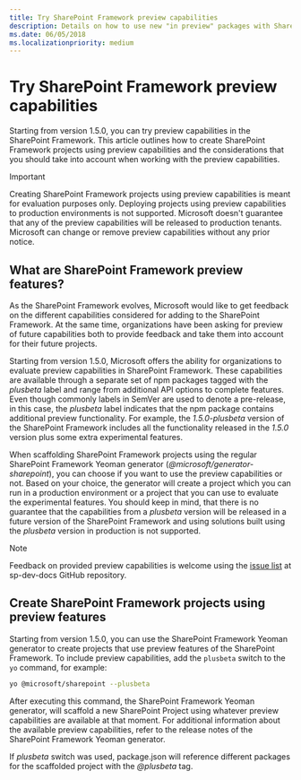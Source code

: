 ```yaml
---
title: Try SharePoint Framework preview capabilities
description: Details on how to use new "in preview" packages with SharePoint Framework or newer versions.
ms.date: 06/05/2018
ms.localizationpriority: medium
---
```


# Try SharePoint Framework preview capabilities

Starting from version 1.5.0, you can try preview capabilities in the SharePoint Framework. This article outlines how to create SharePoint Framework projects using preview capabilities and the considerations that you should take into account when working with the preview capabilities.

> [!IMPORTANT]
> Creating SharePoint Framework projects using preview capabilities is meant for evaluation purposes only. Deploying projects using preview capabilities to production environments is not supported. Microsoft doesn't guarantee that any of the preview capabilities will be released to production tenants. Microsoft can change or remove preview capabilities without any prior notice.

## What are SharePoint Framework preview features?

As the SharePoint Framework evolves, Microsoft would like to get feedback on the different capabilities considered for adding to the SharePoint Framework. At the same time, organizations have been asking for preview of future capabilities both to provide feedback and take them into account for their future projects.

Starting from version 1.5.0, Microsoft offers the ability for organizations to evaluate preview capabilities in SharePoint Framework. These capabilities are available through a separate set of npm packages tagged with the _plusbeta_ label and range from additional API options to complete features. Even though commonly labels in SemVer are used to denote a pre-release, in this case, the _plusbeta_ label indicates that the npm package contains additional preview functionality. For example, the _1.5.0-plusbeta_ version of the SharePoint Framework includes all the functionality released in the _1.5.0_ version plus some extra experimental features.

When scaffolding SharePoint Framework projects using the regular SharePoint Framework Yeoman generator (_@microsoft/generator-sharepoint_), you can choose if you want to use the preview capabilities or not. Based on your choice, the generator will create a project which you can run in a production environment or a project that you can use to evaluate the experimental features. You should keep in mind, that there is no guarantee that the capabilities from a _plusbeta_ version will be released in a future version of the SharePoint Framework and using solutions built using the _plusbeta_ version in production is not supported.

> [!NOTE]
> Feedback on provided preview capabilities is welcome using the [issue list](https://aka.ms/spdev-issues) at sp-dev-docs GitHub repository.

## Create SharePoint Framework projects using preview features

Starting from version 1.5.0, you can use the SharePoint Framework Yeoman generator to create projects that use preview features of the SharePoint Framework. To include preview capabilities, add the `plusbeta` switch to the `yo` command, for example:

```sh
yo @microsoft/sharepoint --plusbeta
```

After executing this command, the SharePoint Framework Yeoman generator, will scaffold a new SharePoint Project using whatever preview capabilities are available at that moment. For additional information about the available preview capabilities, refer to the release notes of the SharePoint Framework Yeoman generator.

If _plusbeta_ switch was used, package.json will reference different packages for the scaffolded project with the _@plusbeta_ tag.
